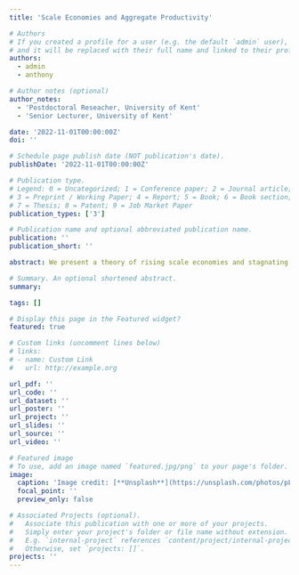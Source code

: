 ```yaml
---
title: 'Scale Economies and Aggregate Productivity'

# Authors
# If you created a profile for a user (e.g. the default `admin` user), write the username (folder name) here
# and it will be replaced with their full name and linked to their profile.
authors:
  - admin
  - anthony

# Author notes (optional)
author_notes:
  - 'Postdoctoral Reseacher, University of Kent'
  - 'Senior Lecturer, University of Kent'

date: '2022-11-01T00:00:00Z'
doi: ''

# Schedule page publish date (NOT publication's date).
publishDate: '2022-11-01T00:00:00Z'

# Publication type.
# Legend: 0 = Uncategorized; 1 = Conference paper; 2 = Journal article;
# 3 = Preprint / Working Paper; 4 = Report; 5 = Book; 6 = Book section;
# 7 = Thesis; 8 = Patent; 9 = Job Market Paper
publication_types: ['3']

# Publication name and optional abbreviated publication name.
publication: ''
publication_short: ''

abstract: We present a theory of rising scale economies and stagnating productivity in a model of heterogeneous firms with imperfectly competitive product markets and firm selection. Our theory shows that scale economies arising from fixed costs versus returns to scale differ in their effect on aggregate productivity. Using UK data, we estimate a long-run increase in fixed costs and returns to scale. Our model implies that this should have significantly increased aggregate productivity, both through stronger selection of high-technical-efficiency firms and better allocation of resources across firms. However, increasing markups can offset the productivity gain. Higher markups cushion low-productivity firms’ revenues, allowing them to survive, and constrain firm output, which limits exploitation of scale economies.

# Summary. An optional shortened abstract.
summary: 

tags: []

# Display this page in the Featured widget?
featured: true

# Custom links (uncomment lines below)
# links:
# - name: Custom Link
#   url: http://example.org

url_pdf: ''
url_code: ''
url_dataset: ''
url_poster: ''
url_project: ''
url_slides: ''
url_source: ''
url_video: ''

# Featured image
# To use, add an image named `featured.jpg/png` to your page's folder.
image:
  caption: 'Image credit: [**Unsplash**](https://unsplash.com/photos/pLCdAaMFLTE)'
  focal_point: ''
  preview_only: false

# Associated Projects (optional).
#   Associate this publication with one or more of your projects.
#   Simply enter your project's folder or file name without extension.
#   E.g. `internal-project` references `content/project/internal-project/index.md`.
#   Otherwise, set `projects: []`.
projects: ''
---
```

